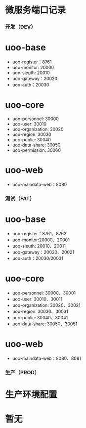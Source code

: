 # 微服务端口记录

### 开发（DEV）

# uoo-base
* uoo-register：8761
* uoo-monitor: 20000
* uoo-sleuth: 20010
* uoo-gateway：20020
* uoo-auth：20030
# uoo-core
* uoo-personnel: 30000
* uoo-user: 30010
* uoo-organization: 30020
* uoo-region: 30030
* uoo-public: 30040
* uoo-data-share: 30050
* uoo-permission: 30060
# uoo-web
* uoo-maindata-web：8080

### 测试（FAT）
# uoo-base
* uoo-register：8761、8762
* uoo-monitor:20000、20001
* uoo-sleuth: 20010、20011
* uoo-gateway：20020、20021
* uoo-auth：20030/20031
# uoo-core
* uoo-personnel: 30000、30001
* uoo-user: 30010、30011
* uoo-organization: 30020、30021
* uoo-region: 30030、30031
* uoo-public: 30040、30041
* uoo-data-share: 30050、30051
# uoo-web
* uoo-maindata-web：8080、8081

### 生产（PROD）

# 生产环境配置
# 暂无
